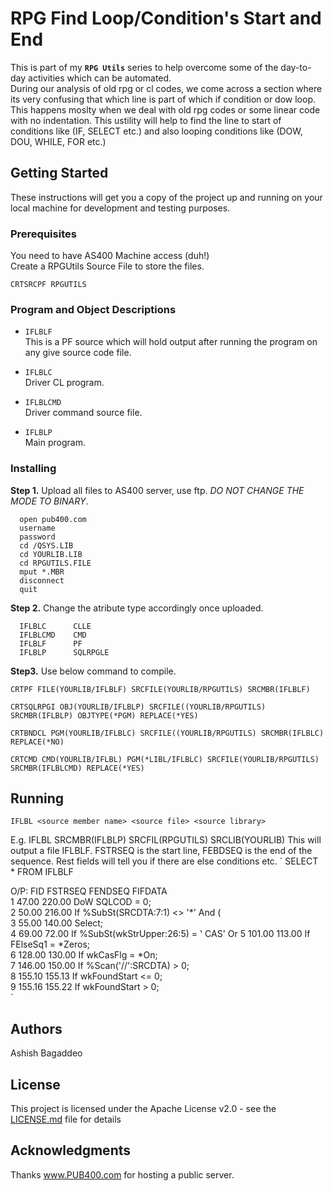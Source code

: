 # RPG Find Loop/Condition's Start and End

This is part of my **`RPG Utils`** series to help overcome some of the day-to-day activities which can be automated.  
During our analysis of old rpg or cl codes, we come across a section where its very confusing that which line is part of which if condition or dow loop. This happens moslty when we deal with old rpg codes or some linear code with no indentation. This ustility will help to find the line to start of conditions like (IF, SELECT etc.) and also looping conditions like (DOW, DOU, WHILE, FOR etc.)

## Getting Started

These instructions will get you a copy of the project up and running on your local machine for development and testing purposes.

### Prerequisites

You need to have AS400 Machine access (duh!)  
Create a RPGUtils Source File to store the files.
```
CRTSRCPF RPGUTILS
```

### Program and Object Descriptions  
  
  * `IFLBLF`  
  This is a PF source which will hold output after running the program on any give source code file.  

  * `IFLBLC`  
  Driver CL program.  

  * `IFLBLCMD`  
  Driver command source file.  
  
  * `IFLBLP`  
  Main program.  


### Installing

**Step 1.**
Upload all files to AS400 server, use ftp. <em>DO NOT CHANGE THE MODE TO BINARY</em>.
```
  open pub400.com
  username
  password
  cd /QSYS.LIB
  cd YOURLIB.LIB
  cd RPGUTILS.FILE
  mput *.MBR
  disconnect
  quit
```
**Step 2.**
Change the atribute type accordingly once uploaded.
```
  IFLBLC      CLLE    
  IFLBLCMD    CMD     
  IFLBLF      PF      
  IFLBLP      SQLRPGLE
```
**Step3.**
Use below command to compile.
```   
CRTPF FILE(YOURLIB/IFLBLF) SRCFILE(YOURLIB/RPGUTILS) SRCMBR(IFLBLF)           

CRTSQLRPGI OBJ(YOURLIB/IFLBLP) SRCFILE((YOURLIB/RPGUTILS) SRCMBR(IFLBLP) OBJTYPE(*PGM) REPLACE(*YES)  

CRTBNDCL PGM(YOURLIB/IFLBLC) SRCFILE((YOURLIB/RPGUTILS) SRCMBR(IFLBLC) REPLACE(*NO)               

CRTCMD CMD(YOURLIB/IFLBL) PGM(*LIBL/IFLBLC) SRCFILE(YOURLIB/RPGUTILS) SRCMBR(IFLBLCMD) REPLACE(*YES)  
```


## Running

```
IFLBL <source member name> <source file> <source library>
```
E.g.
IFLBL SRCMBR(IFLBLP) SRCFIL(RPGUTILS) SRCLIB(YOURLIB)
This will output a file IFLBLF. FSTRSEQ is the start line, FEBDSEQ is the end of the sequence.
Rest fields will tell you if there are else conditions etc.
`
SELECT * FROM IFLBLF

O/P:
FID    FSTRSEQ    FENDSEQ   FIFDATA                                              
  1      47.00     220.00           DoW SQLCOD = 0;                              
  2      50.00     216.00             If %SubSt(SRCDTA:7:1) <> '*' And (         
  3      55.00     140.00               Select;                                  
  4      69.00      72.00                 If %SubSt(wkStrUpper:26:5) = '  CAS' Or
  5     101.00     113.00                 If FElseSq1 = *Zeros;                  
  6     128.00     130.00                 If wkCasFlg = *On;                     
  7     146.00     150.00               If %Scan('//':SRCDTA) > 0;               
  8     155.10     155.13                 If wkFoundStart <= 0;                  
  9     155.16     155.22                 If wkFoundStart > 0;                   
`

## Authors

Ashish Bagaddeo

## License

This project is licensed under the Apache License v2.0 - see the [LICENSE.md](LICENSE.md) file for details

## Acknowledgments
Thanks www.PUB400.com for hosting a public server.
